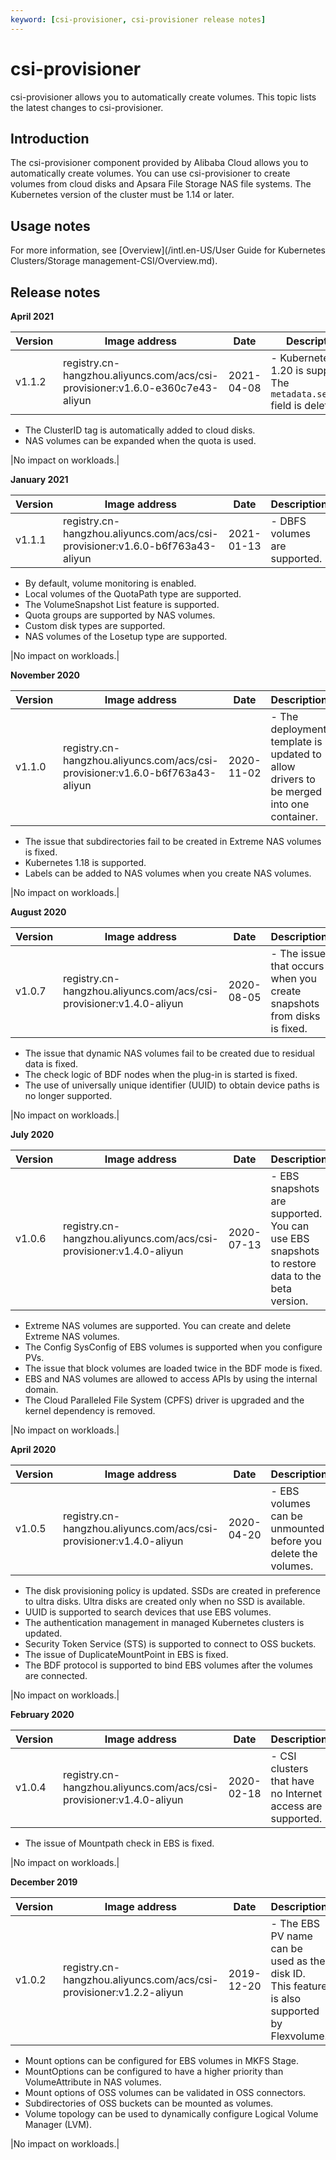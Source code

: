 ```yaml
---
keyword: [csi-provisioner, csi-provisioner release notes]
---
```


# csi-provisioner

csi-provisioner allows you to automatically create volumes. This topic lists the latest changes to csi-provisioner.

## Introduction

The csi-provisioner component provided by Alibaba Cloud allows you to automatically create volumes. You can use csi-provisioner to create volumes from cloud disks and Apsara File Storage NAS file systems. The Kubernetes version of the cluster must be 1.14 or later.

## Usage notes

For more information, see [Overview](/intl.en-US/User Guide for Kubernetes Clusters/Storage management-CSI/Overview.md).

## Release notes

**April 2021**

|Version|Image address|Date|Description|Impact|
|-------|-------------|----|-----------|------|
|v1.1.2|registry.cn-hangzhou.aliyuncs.com/acs/csi-provisioner:v1.6.0-e360c7e43-aliyun|2021-04-08|-   Kubernetes 1.20 is supported. The `metadata.selflink` field is deleted.
-   The ClusterID tag is automatically added to cloud disks.
-   NAS volumes can be expanded when the quota is used.

|No impact on workloads.|

**January 2021**

|Version|Image address|Date|Description|Impact|
|-------|-------------|----|-----------|------|
|v1.1.1|registry.cn-hangzhou.aliyuncs.com/acs/csi-provisioner:v1.6.0-b6f763a43-aliyun|2021-01-13|-   DBFS volumes are supported.
-   By default, volume monitoring is enabled.
-   Local volumes of the QuotaPath type are supported.
-   The VolumeSnapshot List feature is supported.
-   Quota groups are supported by NAS volumes.
-   Custom disk types are supported.
-   NAS volumes of the Losetup type are supported.

|No impact on workloads.|

**November 2020**

|Version|Image address|Date|Description|Impact|
|-------|-------------|----|-----------|------|
|v1.1.0|registry.cn-hangzhou.aliyuncs.com/acs/csi-provisioner:v1.6.0-b6f763a43-aliyun|2020-11-02|-   The deployment template is updated to allow drivers to be merged into one container.
-   The issue that subdirectories fail to be created in Extreme NAS volumes is fixed.
-   Kubernetes 1.18 is supported.
-   Labels can be added to NAS volumes when you create NAS volumes.

|No impact on workloads.|

**August 2020**

|Version|Image address|Date|Description|Impact|
|-------|-------------|----|-----------|------|
|v1.0.7|registry.cn-hangzhou.aliyuncs.com/acs/csi-provisioner:v1.4.0-aliyun|2020-08-05|-   The issue that occurs when you create snapshots from disks is fixed.
-   The issue that dynamic NAS volumes fail to be created due to residual data is fixed.
-   The check logic of BDF nodes when the plug-in is started is fixed.
-   The use of universally unique identifier \(UUID\) to obtain device paths is no longer supported.

|No impact on workloads.|

**July 2020**

|Version|Image address|Date|Description|Impact|
|-------|-------------|----|-----------|------|
|v1.0.6|registry.cn-hangzhou.aliyuncs.com/acs/csi-provisioner:v1.4.0-aliyun|2020-07-13|-   EBS snapshots are supported. You can use EBS snapshots to restore data to the beta version.
-   Extreme NAS volumes are supported. You can create and delete Extreme NAS volumes.
-   The Config SysConfig of EBS volumes is supported when you configure PVs.
-   The issue that block volumes are loaded twice in the BDF mode is fixed.
-   EBS and NAS volumes are allowed to access APIs by using the internal domain.
-   The Cloud Paralleled File System \(CPFS\) driver is upgraded and the kernel dependency is removed.

|No impact on workloads.|

**April 2020**

|Version|Image address|Date|Description|Impact|
|-------|-------------|----|-----------|------|
|v1.0.5|registry.cn-hangzhou.aliyuncs.com/acs/csi-provisioner:v1.4.0-aliyun|2020-04-20|-   EBS volumes can be unmounted before you delete the volumes.
-   The disk provisioning policy is updated. SSDs are created in preference to ultra disks. Ultra disks are created only when no SSD is available.
-   UUID is supported to search devices that use EBS volumes.
-   The authentication management in managed Kubernetes clusters is updated.
-   Security Token Service \(STS\) is supported to connect to OSS buckets.
-   The issue of DuplicateMountPoint in EBS is fixed.
-   The BDF protocol is supported to bind EBS volumes after the volumes are connected.

|No impact on workloads.|

**February 2020**

|Version|Image address|Date|Description|Impact|
|-------|-------------|----|-----------|------|
|v1.0.4|registry.cn-hangzhou.aliyuncs.com/acs/csi-provisioner:v1.4.0-aliyun|2020-02-18|-   CSI clusters that have no Internet access are supported.
-   The issue of Mountpath check in EBS is fixed.

|No impact on workloads.|

**December 2019**

|Version|Image address|Date|Description|Impact|
|-------|-------------|----|-----------|------|
|v1.0.2|registry.cn-hangzhou.aliyuncs.com/acs/csi-provisioner:v1.2.2-aliyun|2019-12-20|-   The EBS PV name can be used as the disk ID. This feature is also supported by Flexvolume.
-   Mount options can be configured for EBS volumes in MKFS Stage.
-   MountOptions can be configured to have a higher priority than VolumeAttribute in NAS volumes.
-   Mount options of OSS volumes can be validated in OSS connectors.
-   Subdirectories of OSS buckets can be mounted as volumes.
-   Volume topology can be used to dynamically configure Logical Volume Manager \(LVM\).

|No impact on workloads.|

